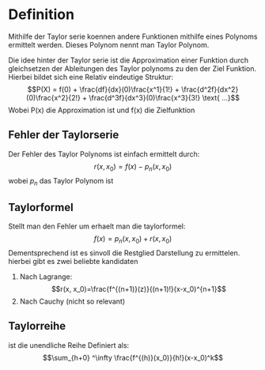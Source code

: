 # Definition 
Mithilfe der Taylor serie koennen andere Funktionen mithilfe eines Polynoms ermittelt werden. Dieses Polynom nennt man Taylor Polynom.

Die idee hinter der Taylor serie ist die Approximation einer Funktion durch gleichsetzen der Ableitungen des Taylor polynoms zu den der Ziel Funktion. Hierbei bildet sich eine Relativ eindeutige Struktur:
$$P(X) = f(0) + \frac{df}{dx}(0)\frac{x^1}{1!} + \frac{d^2f}{dx^2}(0)\frac{x^2}{2!} + \frac{d^3f}{dx^3}(0)\frac{x^3}{3!} \text{ ...}$$
Wobei P(x) die Approximation ist und f(x) die Zielfunktion

## Fehler der Taylorserie 
Der  Fehler des Taylor Polynoms ist einfach ermittelt durch:
$$r(x, x_0) = f(x) - p_n(x, x_0)$$
wobei $p_n$ das Taylor Polynom ist

## Taylorformel
Stellt man den Fehler um erhaelt man die taylorformel:
$$ f(x)= p_n(x, x_0) + r(x, x_0)$$
Dementsprechend ist es sinvoll die Restglied Darstellung zu ermittelen. hierbei gibt es zwei beliebte kandidaten 
1. Nach Lagrange: $$r(x, x_0)=\frac{f^{(n+1)}(z)}{(n+1)!}(x-x_0)^{n+1}$$
2. Nach Cauchy (nicht so relevant)

## Taylorreihe 
ist die unendliche Reihe Definiert als:
$$\sum_{h+0} ^\infty \frac{f^{(h)}(x_0)}{h!}(x-x_0)^k$$